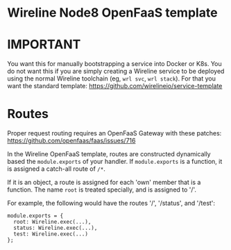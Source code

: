 # Wireline Node8 OpenFaaS template

# IMPORTANT

You want this for manually bootstrapping a service into Docker or K8s.  You do not want this if you are simply creating a Wireline service to be deployed using the normal Wireline toolchain (eg, `wrl svc`, `wrl stack`).  For that you want the standard template: https://github.com/wirelineio/service-template

# Routes

Proper request routing requires an OpenFaaS Gateway with these patches: https://github.com/openfaas/faas/issues/716

In the Wireline OpenFaaS template, routes are constructed dynamically based the `module.exports` of your handler.
If `module.exports` is a function, it is assigned a catch-all route  of `/*`.

If it is an object, a route is assigned for each 'own' member that is a function.
The name `root` is treated specially, and is assigned to '/'.

For example, the following would have the routes '/', '/status', and '/test':

```
module.exports = {
  root: Wireline.exec(...),
  status: Wireline.exec(...),
  test: Wireline.exec(...)
};
```
